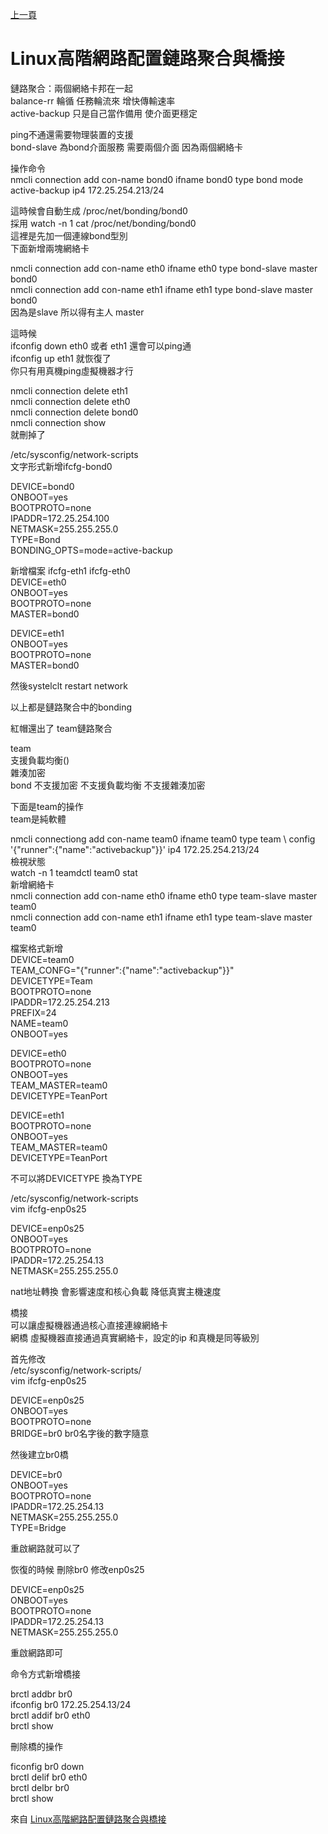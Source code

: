 [上一頁](https://jian-hong-wu.github.io/blog/)

# Linux高階網路配置鏈路聚合與橋接

鏈路聚合：兩個網絡卡邦在一起  
balance-rr 輪循  任務輪流來  增快傳輸速率  
active-backup  只是自己當作備用  使介面更穩定  

ping不通還需要物理裝置的支援  
bond-slave  為bond介面服務 需要兩個介面 因為兩個網絡卡  

操作命令  
nmcli connection add con-name bond0 ifname bond0 type bond mode active-backup ip4 172.25.254.213/24  
 
這時候會自動生成  /proc/net/bonding/bond0  
採用  watch -n 1 cat /proc/net/bonding/bond0  
這裡是先加一個連線bond型別  
下面新增兩塊網絡卡  

nmcli connection add con-name eth0 ifname eth0 type bond-slave master bond0  
nmcli connection add con-name eth1 ifname eth1 type bond-slave master bond0  
因為是slave 所以得有主人 master 

這時候  
ifconfig down  eth0  或者 eth1   還會可以ping通  
ifconfig up eth1 就恢復了  
你只有用真機ping虛擬機器才行  


nmcli connection delete eth1  
nmcli connection delete eth0  
nmcli connection delete bond0  
nmcli connection show  
就刪掉了  

/etc/sysconfig/network-scripts  
文字形式新增ifcfg-bond0  

DEVICE=bond0  
ONBOOT=yes  
BOOTPROTO=none  
IPADDR=172.25.254.100  
NETMASK=255.255.255.0  
TYPE=Bond  
BONDING_OPTS=mode=active-backup  

新增檔案  ifcfg-eth1  ifcfg-eth0  
DEVICE=eth0  
ONBOOT=yes  
BOOTPROTO=none  
MASTER=bond0  


DEVICE=eth1  
ONBOOT=yes  
BOOTPROTO=none  
MASTER=bond0  


然後systelclt restart network  

以上都是鏈路聚合中的bonding  

紅帽還出了 team鏈路聚合  

team  
支援負載均衡()  
 雜湊加密  
bond 不支援加密  不支援負載均衡  不支援雜湊加密  

下面是team的操作  
team是純軟體  
 
nmcli connectiong add con-name team0 ifname team0 type team \ config '{"runner":{"name":"activebackup"}}'  ip4 172.25.254.213/24  
檢視狀態  
watch -n 1 teamdctl team0  stat  
新增網絡卡  
nmcli connection add con-name eth0 ifname eth0 type team-slave master team0  
nmcli connection add con-name eth1 ifname eth1 type team-slave master team0  


檔案格式新增  
DEVICE=team0  
TEAM_CONFG="{\"runner\":{\"name\":\"activebackup\"}}"  
DEVICETYPE=Team  
BOOTPROTO=none  
IPADDR=172.25.254.213  
PREFIX=24  
NAME=team0  
ONBOOT=yes  

DEVICE=eth0  
BOOTPROTO=none  
ONBOOT=yes  
TEAM_MASTER=team0  
DEVICETYPE=TeanPort  


DEVICE=eth1  
BOOTPROTO=none  
ONBOOT=yes  
TEAM_MASTER=team0  
DEVICETYPE=TeanPort  

不可以將DEVICETYPE  換為TYPE  


 
/etc/sysconfig/network-scripts  
vim  ifcfg-enp0s25  

DEVICE=enp0s25  
ONBOOT=yes  
BOOTPROTO=none  
IPADDR=172.25.254.13  
NETMASK=255.255.255.0  

nat地址轉換 會影響速度和核心負載  降低真實主機速度  

橋接  
可以讓虛擬機器通過核心直接連線網絡卡  
網橋  虛擬機器直接通過真實網絡卡，設定的ip 和真機是同等級別  

首先修改  
/etc/sysconfig/network-scripts/  
vim ifcfg-enp0s25  

DEVICE=enp0s25  
ONBOOT=yes  
BOOTPROTO=none  
BRIDGE=br0   br0名字後的數字隨意  


然後建立br0橋  

DEVICE=br0  
ONBOOT=yes  
BOOTPROTO=none  
IPADDR=172.25.254.13  
NETMASK=255.255.255.0  
TYPE=Bridge  


重啟網路就可以了  

恢復的時候  刪除br0  修改enp0s25  


DEVICE=enp0s25  
ONBOOT=yes  
BOOTPROTO=none  
IPADDR=172.25.254.13  
NETMASK=255.255.255.0  


重啟網路即可  


命令方式新增橋接  

brctl addbr br0  
ifconfig br0 172.25.254.13/24  
brctl addif br0 eth0  
brctl show  


刪除橋的操作  

ficonfig br0 down  
brctl delif br0 eth0  
brctl delbr br0  
brctl  show  

來自 [Linux高階網路配置鏈路聚合與橋接](https://www.itread01.com/content/1542591433.html)
